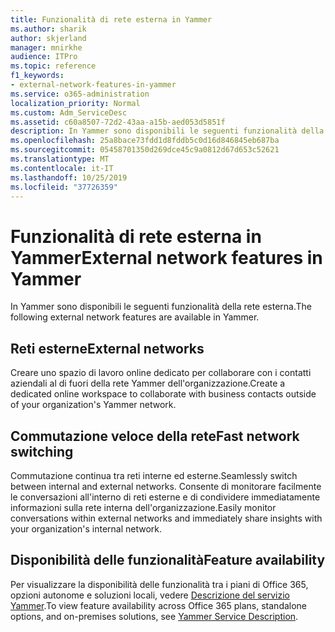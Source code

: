 ```yaml
---
title: Funzionalità di rete esterna in Yammer
ms.author: sharik
author: skjerland
manager: mnirkhe
audience: ITPro
ms.topic: reference
f1_keywords:
- external-network-features-in-yammer
ms.service: o365-administration
localization_priority: Normal
ms.custom: Adm_ServiceDesc
ms.assetid: c60a8507-72d2-43aa-a15b-aed053d5851f
description: In Yammer sono disponibili le seguenti funzionalità della rete esterna.
ms.openlocfilehash: 25a8bace73fdd1d8fddb5c0d16d846845eb687ba
ms.sourcegitcommit: 05458701350d269dce45c9a0812d67d653c52621
ms.translationtype: MT
ms.contentlocale: it-IT
ms.lasthandoff: 10/25/2019
ms.locfileid: "37726359"
---
```

# <a name="external-network-features-in-yammer"></a><span data-ttu-id="5d90a-103">Funzionalità di rete esterna in Yammer</span><span class="sxs-lookup"><span data-stu-id="5d90a-103">External network features in Yammer</span></span>

<span data-ttu-id="5d90a-104">In Yammer sono disponibili le seguenti funzionalità della rete esterna.</span><span class="sxs-lookup"><span data-stu-id="5d90a-104">The following external network features are available in Yammer.</span></span>
  
## <a name="external-networks"></a><span data-ttu-id="5d90a-105">Reti esterne</span><span class="sxs-lookup"><span data-stu-id="5d90a-105">External networks</span></span>

<span data-ttu-id="5d90a-106">Creare uno spazio di lavoro online dedicato per collaborare con i contatti aziendali al di fuori della rete Yammer dell'organizzazione.</span><span class="sxs-lookup"><span data-stu-id="5d90a-106">Create a dedicated online workspace to collaborate with business contacts outside of your organization's Yammer network.</span></span>
  
## <a name="fast-network-switching"></a><span data-ttu-id="5d90a-107">Commutazione veloce della rete</span><span class="sxs-lookup"><span data-stu-id="5d90a-107">Fast network switching</span></span>

<span data-ttu-id="5d90a-108">Commutazione continua tra reti interne ed esterne.</span><span class="sxs-lookup"><span data-stu-id="5d90a-108">Seamlessly switch between internal and external networks.</span></span> <span data-ttu-id="5d90a-109">Consente di monitorare facilmente le conversazioni all'interno di reti esterne e di condividere immediatamente informazioni sulla rete interna dell'organizzazione.</span><span class="sxs-lookup"><span data-stu-id="5d90a-109">Easily monitor conversations within external networks and immediately share insights with your organization's internal network.</span></span>
  
## <a name="feature-availability"></a><span data-ttu-id="5d90a-110">Disponibilità delle funzionalità</span><span class="sxs-lookup"><span data-stu-id="5d90a-110">Feature availability</span></span>

<span data-ttu-id="5d90a-111">Per visualizzare la disponibilità delle funzionalità tra i piani di Office 365, opzioni autonome e soluzioni locali, vedere [Descrizione del servizio Yammer](yammer-service-description.md).</span><span class="sxs-lookup"><span data-stu-id="5d90a-111">To view feature availability across Office 365 plans, standalone options, and on-premises solutions, see [Yammer Service Description](yammer-service-description.md).</span></span>
